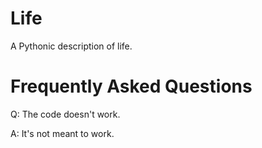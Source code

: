 # Life

A Pythonic description of life.


# Frequently Asked Questions

Q: The code doesn't work.

A: It's not meant to work.
